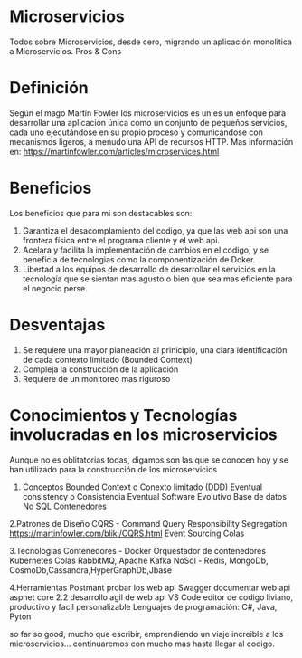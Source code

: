 # Microservicios
Todos sobre Microservicios, desde cero, migrando un aplicación monolitica a Microservicios. Pros &amp; Cons

# Definición
Según el mago Martín Fowler los microservicios es un  es un enfoque para desarrollar una aplicación única como un conjunto de pequeños servicios, cada uno ejecutándose en su propio proceso y comunicándose con mecanismos ligeros, a menudo una API de recursos HTTP. Mas información en: https://martinfowler.com/articles/microservices.html

# Beneficios
Los beneficios que para mi son destacables son:
1. Garantiza el desacomplamiento del codigo, ya que las web api son una frontera física entre el programa cliente y el web api.
2. Acelara y facilita la implementación de cambios en el codigo, y se beneficia de tecnologias como la componentización de Doker.
3. Libertad a los equipos de desarrollo de desarrollar el servicios en la tecnología que se sientan mas agusto o bien que sea mas eficiente para el negocio perse.

# Desventajas

1. Se requiere una mayor planeación al prinicipio, una clara identificación de cada contexto limitado (Bounded Context)
2. Compleja la construcción de la aplicación
3. Requiere de un monitoreo mas riguroso

# Conocimientos y Tecnologías involucradas en los microservicios

Aunque no es oblitatorias todas, digamos son las que se conocen hoy y se han utilizado para la construcción de los microservicios

1. Conceptos
  Bounded Context o Conexto limitado (DDD)
  Eventual consistency o Consistencia Eventual
  Software Evolutivo
  Base de datos No SQL
  Contenedores
  
 2.Patrones de Diseño
  CQRS - Command Query Responsibility Segregation https://martinfowler.com/bliki/CQRS.html 
  Event Sourcing
  Colas
  
 3.Tecnologías
  Contenedores - Docker
  Orquestador de contenedores Kubernetes
  Colas RabbitMQ, Apache Kafka
  NoSql - Redis, MongoDb, CosmoDb,Cassandra,HyperGraphDb,Jbase
  
 4.Herramientas
  Postmant probar los web api
  Swagger documentar web api
  aspnet core 2.2 desarrollo agil de web api
  VS Code editor de codigo liviano, productivo y facil personalizable
  Lenguajes de programación: C#, Java, Pyton
  
  so far so good, mucho que escribir, emprendiendo un viaje increible a los microservicios... continuaremos con mucho mas hasta llegar al codigo.
